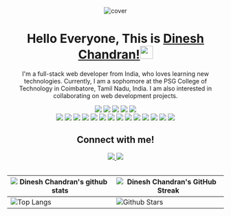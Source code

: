 
<div align="center">
  <img width="" height = "" src="https://miro.medium.com/max/1444/1*Z5-lWkyzcRB5ahgm9qyxvg.png" alt="cover" />


  <h1 align="center">Hello Everyone, This is <a href="https://github.com/dineshcd311">Dinesh Chandran!<a/><img src="https://raw.githubusercontent.com/MartinHeinz/MartinHeinz/master/wave.gif" width="30px"></h1>

  I'm a full-stack web developer from India, who loves learning new technologies. Currently, I am a sophomore at the PSG College of Technology in Coimbatore, Tamil Nadu, India.   I am also interested in collaborating on web development projects.


  
  ![](https://img.shields.io/badge/HTML5-E34F26?style=for-the-badge&logo=html5&logoColor=white)
  ![](https://img.shields.io/badge/CSS3-1572B6?style=for-the-badge&logo=css3&logoColor=white)
  ![](https://img.shields.io/badge/Bootstrap-%23563D7C.svg?style=for-the-badge&logo=bootstrap&logoColor=white)
  ![](https://img.shields.io/badge/C-00599C?style=for-the-badge&logo=c&logoColor=white)
  ![](https://img.shields.io/badge/C%2B%2B-00599C?style=for-the-badge&logo=c%2B%2B&logoColor=white)  
  ![](https://img.shields.io/badge/Java-ED8B00?style=for-the-badge&logo=java&logoColor=white)
  ![](https://img.shields.io/badge/Python-FFD43B?style=for-the-badge&logo=python&logoColor=darkgreen)
  ![](https://img.shields.io/badge/Numpy-777BB4?style=for-the-badge&logo=numpy&logoColor=white)
  ![](https://img.shields.io/badge/JavaScript-F7DF1E?style=for-the-badge&logo=javascript&logoColor=black)
  ![](https://img.shields.io/badge/-Typescript-blueviolet?style=for-the-badge&logo=typescript&logoColor=white)
  ![](https://img.shields.io/badge/React.js-20232A?style=for-the-badge&logo=react&logoColor=61DAFB)
  ![](https://img.shields.io/badge/node.js-6DA55F?style=for-the-badge&logo=node.js&logoColor=white)
  ![](https://img.shields.io/badge/Express.js-404d59.svg?style=for-the-badge&logo=express&logoColor=white)
  ![](https://img.shields.io/badge/firebase-ffca28?style=for-the-badge&logo=firebase&logoColor=black)
  ![](https://img.shields.io/badge/mongodb%20-%2347A248svg?&style=for-the-badge&logo=mongodb&logoColor=white)
  ![](https://custom-icon-badges.herokuapp.com/badge/SQL-025E8C.svg?style=for-the-badge&logo=database&logoColor=white)
  ![](https://img.shields.io/badge/PostgreSQL-316192.svg?style=for-the-badge&logo=postgresql&logoColor=white)
  ![](https://img.shields.io/badge/Figma-F24E1E?style=for-the-badge&logo=figma&logoColor=white)
  ![](https://img.shields.io/badge/Adobe%20Premiere%20Pro-9999FF?style=for-the-badge&logo=Adobe%20Premiere%20Pro&logoColor=white)
  
    
   <h2 align="center">Connect with me!</h2>

  <div align="center">
    <a href="https://www.linkedin.com/in/dinesh-c-46ba49201/">
        <img src="https://img.shields.io/badge/linkedin-%230077B5.svg?&style=for-the-badge&logo=linkedin&logoColor=white" /> 
    </a>
    <a href="https://www.instagram.com/dinesh.chandran_/">
      <img src = "https://img.shields.io/badge/instagram-%2320A1F1.svg?&style=for-the-badge&logo=instagram&logoColor=white" />
    </a>
  </div>
    
  <br>

  | ![Dinesh Chandran's github stats](https://github-readme-stats.vercel.app/api?username=dineshcd311&show_icons=true&theme=radical)             | ![Dinesh Chandran's GitHub Streak](https://github-readme-streak-stats.herokuapp.com/?user=dineshcd311&theme=radical)                                                                                                           |
  | --------------------------------------------------------------------------------------------------------------------------------- | ----------------------------------------------------------------------------------------------------------------------------------------------------------------------------------------------------------------- |
  | ![Top Langs](https://github-readme-stats.vercel.app/api/top-langs/?username=dineshcd311&langs_count=10&theme=radical&layout=compact) | ![Github Stars](https://github-readme-stats.vercel.app/api?username=dineshcd311&show_icons=true&locale=en&count_private=true&hide_rank=true&custom_title=My%20GitHub%20Stats&disable_animations=true&theme=radical) |
  
</div>


